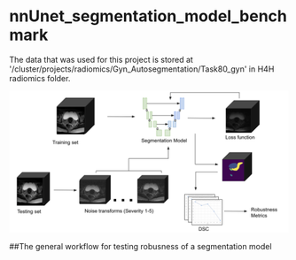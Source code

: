 # nnUnet_segmentation_model_benchmark
The data that was used for this project is stored at '/cluster/projects/radiomics/Gyn_Autosegmentation/Task80_gyn' in H4H radiomics folder.

<img src="workflow.png" alt="drawing" width="600" />


##The general workflow for testing robusness of a segmentation model
